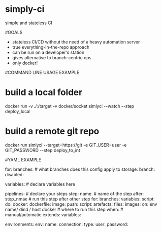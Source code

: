 # simply-ci
simple and stateless CI


#GOALS

- stateless CI/CD without the need of a heavy automation server
- true everything-in-the-repo approach  
- can be run on a developer's station
- gives alternative to branch-centric ops 
- only docker!


#COMMAND LINE USAGE EXAMPLE

# build a local folder
docker run -v ./:/target -v docker/socket simlyci --watch --step deploy_local 

# build a remote git repo
docker run simlyci --target=https://git -e GIT_USER=user -e GIT_PASSWORD --step deploy_to_int




#YAML EXAMPLE

for:
	branches: # what branches does this config apply to
	storage:
		branch:
		disabled: 
	

variables: # declare variables here


pipelines: # declare your steps
	step: 
		name: # name of the step
		after: step_nmae # run this step after other step
		for:
			branches:
			variables:
			script:
		do:
			docker:
				dockerfile:
				image:
				push:
			script:
		artefacts;
			files:
			images:
		on:
			env name/ dind / host docker # where to run this step
		when: # manual/automatic
		extends:
		variables:
		
environments:
	env:
		name:
		connection:
			type:
			user:
			password:
			
	
